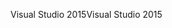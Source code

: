 <span data-ttu-id="7dff8-101">Visual Studio 2015</span><span class="sxs-lookup"><span data-stu-id="7dff8-101">Visual Studio 2015</span></span>